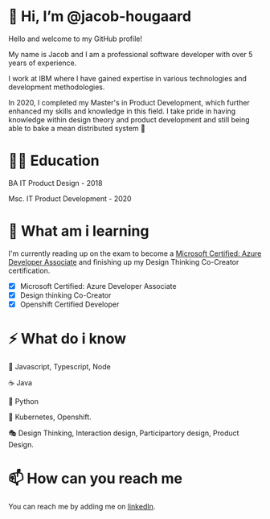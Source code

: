 # 👋 Hi, I’m @jacob-hougaard
Hello and welcome to my GitHub profile! 

My name is Jacob and I am a professional software developer with over 5 years of experience. 

I work at IBM where I have gained expertise in various technologies and development methodologies. 

In 2020, I completed my Master's in Product Development, which further enhanced my skills and knowledge in this field. I take pride in having knowledge within design theory and product development and still being able to bake a mean distributed system 💪

# 👨‍🎓 Education
BA IT Product Design - 2018

Msc. IT Product Development - 2020

# 🌱 What am i learning
I'm currently reading up on the exam to become a [Microsoft Certified: Azure Developer Associate](https://learn.microsoft.com/en-us/certifications/azure-developer/) and finishing up my Design Thinking Co-Creator certification.

- [X] Microsoft Certified: Azure Developer Associate
- [X] Design thinking Co-Creator
- [X] Openshift Certified Developer 

# ⚡ What do i know
🤠 Javascript, Typescript, Node 

☕ Java

🐍 Python

🚀 Kubernetes, Openshift.

🎭 Design Thinking, Interaction design, Participartory design, Product Design.

# 📫 How can you reach me
You can reach me by adding me on [linkedIn](https://www.linkedin.com/in/jacob-hougaard-bennedsen). 
